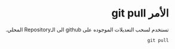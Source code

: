 <div dir="rtl">

# الأمر git pull
تستخدم لسحب التعديلات الموجوده على github الى الـRepository المحلي.
```
git pull
```

</div>